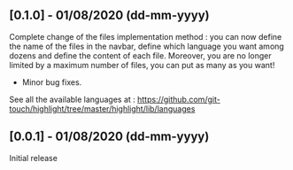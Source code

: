 ## [0.1.0] - 01/08/2020 (dd-mm-yyyy)

Complete change of the files implementation method : you can now define the name of the files in the navbar, define which language you want among dozens and define the content of each file. Moreover, you are no longer limited by a maximum number of files, you can put as many as you want!

+ Minor bug fixes.

See all the available languages at :
https://github.com/git-touch/highlight/tree/master/highlight/lib/languages

## [0.0.1] - 01/08/2020 (dd-mm-yyyy) 

Initial release

